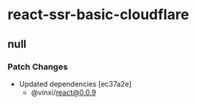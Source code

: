 # react-ssr-basic-cloudflare

## null

### Patch Changes

- Updated dependencies [ec37a2e]
  - @vinxi/react@0.0.9
